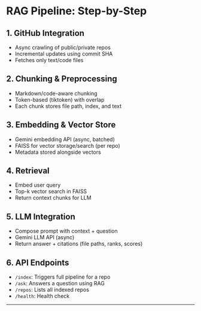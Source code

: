 # RAG Pipeline: Step-by-Step

## 1. GitHub Integration
- Async crawling of public/private repos
- Incremental updates using commit SHA
- Fetches only text/code files

## 2. Chunking & Preprocessing
- Markdown/code-aware chunking
- Token-based (tiktoken) with overlap
- Each chunk stores file path, index, and text

## 3. Embedding & Vector Store
- Gemini embedding API (async, batched)
- FAISS for vector storage/search (per repo)
- Metadata stored alongside vectors

## 4. Retrieval
- Embed user query
- Top-k vector search in FAISS
- Return context chunks for LLM

## 5. LLM Integration
- Compose prompt with context + question
- Gemini LLM API (async)
- Return answer + citations (file paths, ranks, scores)

## 6. API Endpoints
- `/index`: Triggers full pipeline for a repo
- `/ask`: Answers a question using RAG
- `/repos`: Lists all indexed repos
- `/health`: Health check

---

